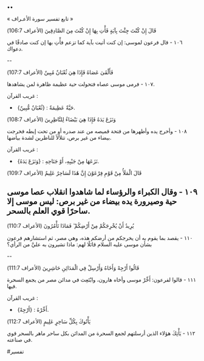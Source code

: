 ••

« تابع تفسير سورة الأعـراف »

قَالَ إِنْ كُنْتَ جِئْتَ بِآيَةٍ فَأْتِ بِهَا إِنْ كُنْتَ مِنَ الصَّادِقِينَ
(الأعراف 106:7) 

١٠٦ - قال فرعون لموسى: إن كنت أتيت بآية كما تزعم فأْتِ بها إن كنت صادقًا في دعواك.

--

فَأَلْقَىٰ عَصَاهُ فَإِذَا هِيَ ثُعْبَانٌ مُبِينٌ
(الأعراف 107:7) 

١٠٧ - فرمى موسى عصاه فتحولت حية عظيمة ظاهرة لمن يشاهدها.

غريب القرآن : 
-  {ثُعْبَانٌ مُّبِينٌ} : حَيَّةٌ عَظِيمَةٌ.

وَنَزَعَ يَدَهُ فَإِذَا هِيَ بَيْضَاءُ لِلنَّاظِرِينَ
(الأعراف 108:7) 

١٠٨ - وأخرج يده وأظهرها من فتحة قميصه من عند صدره أو من تحت إبطه فخرجت بيضاء من غير برص، تتلألأ للناظرين لشدة بياضها.

غريب القرآن : 
-  {وَنَزَعَ يَدَهُ} : نَزَعَهَا مِنْ جَيْبِهِ، أَوْ جَنَاحِهِ.

قَالَ الْمَلَأُ مِنْ قَوْمِ فِرْعَوْنَ إِنَّ هَٰذَا لَسَاحِرٌ عَلِيمٌ
(الأعراف 109:7) 

١٠٩ - وقال الكبراء والرؤساء لما شاهدوا انقلاب عصا موسى حية وصيرورة يده بيضاء من غير برص: ليس موسى إلا ساحرًا قوي العلم بالسحر.
--

يُرِيدُ أَنْ يُخْرِجَكُمْ مِنْ أَرْضِكُمْ ۖ فَمَاذَا تَأْمُرُونَ
(الأعراف 110:7) 

١١٠ - يقصد بما يقوم به أن يخرجكم من أرضكم هذه، وهي مصر، ثم استشارهم فرعون بشأن موسى عليه السلام قائلًا لهم: ماذا تشيرون به عليَّ من الرأي؟

--

قَالُوا أَرْجِهْ وَأَخَاهُ وَأَرْسِلْ فِي الْمَدَائِنِ حَاشِرِينَ
(الأعراف 111:7) 

١١١ - قالوا لفرعون: أَخِّرْ موسى وأخاه هارون، وابْتَعِث في مدائن مصر من يجمع السحرة فيها.

غريب القرآن : 
-  {أَرْجِهْ} : أَخِّرْهُ.

يَأْتُوكَ بِكُلِّ سَاحِرٍ عَلِيمٍ
(الأعراف 112:7) 

١١٢ - يَأْتِكَ هؤلاء الذين أرسلتهم لجمع السحرة من المدائن بكل ساحر ماهر بالسحر قوي في صناعته.

#تفسير